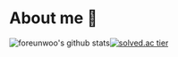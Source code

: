 About me 👾
=============

![foreunwoo's github stats](https://github-readme-stats.vercel.app/api?username=foreunwoo&show_icons=true)[![solved.ac tier](http://mazassumnida.wtf/api/generate_badge?boj=suuum12)](https://solved.ac/suuum12)

<!--
**foreunwoo/foreunwoo** is a ✨ _special_ ✨ repository because its `README.md` (this file) appears on your GitHub profile.

Here are some ideas to get you started:

- 🔭 I’m currently working on ...
- 🌱 I’m currently learning ...
- 👯 I’m looking to collaborate on ...
- 🤔 I’m looking for help with ...
- 💬 Ask me about ...
- 📫 How to reach me: ...
- 😄 Pronouns: ...
- ⚡ Fun fact: ...
-->
